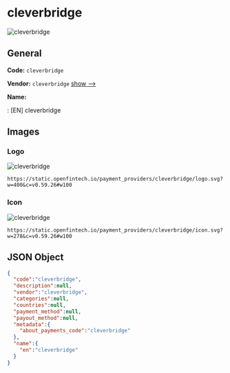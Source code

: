 
# cleverbridge 
![cleverbridge](https://static.openfintech.io/payment_providers/cleverbridge/logo.svg?w=400&c=v0.59.26#w100)  

## General 
 
**Code:** `cleverbridge` 
 
**Vendor:** `cleverbridge` [show -->](/vendors/cleverbridge/) 
 
**Name:** 
 
:	[EN] cleverbridge 
 

## Images 

### Logo 
 
![cleverbridge](https://static.openfintech.io/payment_providers/cleverbridge/logo.svg?w=400&c=v0.59.26#w100)  

```
https://static.openfintech.io/payment_providers/cleverbridge/logo.svg?w=400&c=v0.59.26#w100
```  

### Icon 
 
![cleverbridge](https://static.openfintech.io/payment_providers/cleverbridge/icon.svg?w=278&c=v0.59.26#w100)  

```
https://static.openfintech.io/payment_providers/cleverbridge/icon.svg?w=278&c=v0.59.26#w100
```  

## JSON Object 

```json
{
  "code":"cleverbridge",
  "description":null,
  "vendor":"cleverbridge",
  "categories":null,
  "countries":null,
  "payment_method":null,
  "payout_method":null,
  "metadata":{
    "about_payments_code":"cleverbridge"
  },
  "name":{
    "en":"cleverbridge"
  }
}
```  
